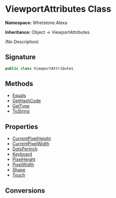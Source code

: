 # ViewportAttributes Class
**Namespace:** Whetstone.Alexa

**Inheritance:** Object → ViewportAttributes

(No Description)

## Signature
```csharp
public class ViewportAttributes
```
## Methods
- [Equals](ViewportAttributes/Equals.md)
- [GetHashCode](ViewportAttributes/GetHashCode.md)
- [GetType](ViewportAttributes/GetType.md)
- [ToString](ViewportAttributes/ToString.md)
## Properties
- [CurrentPixelHeight](ViewportAttributes/CurrentPixelHeight.md)
- [CurrentPixelWidth](ViewportAttributes/CurrentPixelWidth.md)
- [DotsPerInch](ViewportAttributes/DotsPerInch.md)
- [Keyboard](ViewportAttributes/Keyboard.md)
- [PixelHeight](ViewportAttributes/PixelHeight.md)
- [PixelWidth](ViewportAttributes/PixelWidth.md)
- [Shape](ViewportAttributes/Shape.md)
- [Touch](ViewportAttributes/Touch.md)
## Conversions
